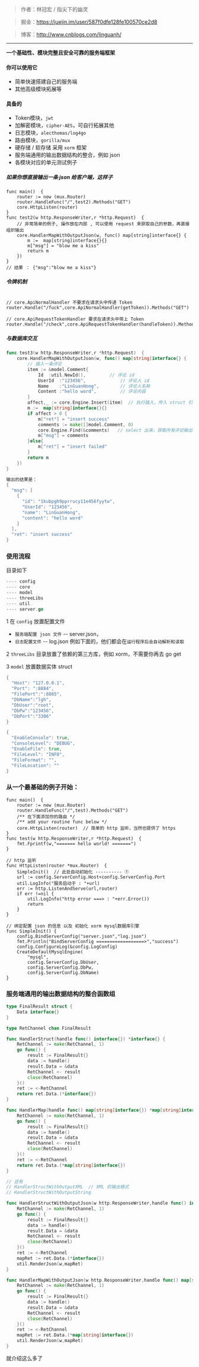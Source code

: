 > 作者：林冠宏 / 指尖下的幽灵

> 掘金：https://juejin.im/user/587f0dfe128fe100570ce2d8

> 博客：http://www.cnblogs.com/linguanh/

---

<strong>一个基础性、模块完整且安全可靠的服务端框架</strong>

#### 你可以使用它
* 简单快速搭建自己的服务端
* 其他高级模块拓展等

#### 具备的

* Token模块，``jwt``
* 加解密模块，``cipher-AES``，可自行拓展其他
* 日志模块，``alecthomas/log4go``
* 路由模块，``gorilla/mux``
* 硬存储 / 软存储 采用 ``xorm`` 框架
* 服务端通用的输出数据结构的整合，例如 json
* 各模块对应的单元测试例子

##### 如果你想直接输出一条 json 给客户端，这样子

```golang
func main()  {
    router := new (mux.Router)
    router.HandleFunc("/",test2).Methods("GET")
    core.HttpListen(router)
}
func test2(w http.ResponseWriter,r *http.Request)  {
    // 非常简单的例子, 操作放在内部 , 可以使用 request 来获取自己的参数，再直接组织输出
    core.HandlerMapWithOutputJson(w, func() map[string]interface{} {
    	m :=  map[string]interface{}{}
    	m["msg"] = "blow me a kiss"
    	return m
    })
}
// 结果 ： {"msg":"blow me a kiss"}
```

##### 令牌机制

```golang

// core.ApiNormalHandler 不要求在请求头中传递 Token
router.Handle("/fuck",core.ApiNormalHandler(getToken)).Methods("GET")

// core.ApiRequestTokenHandler 要求在请求头中带上 Token
router.Handle("/check",core.ApiRequestTokenHandler(handleToken)).Methods("GET")

```

##### 与数据库交互

```go
func test3(w http.ResponseWriter,r *http.Request)  {
	core.HandlerMapWithOutputJson(w, func() map[string]interface{} {
		// 插入一条评论
		item := &model.Comment{
			Id	:util.NewId(),         // 评论 id
			UserId	:"123456",             // 评论人 id
			Name	:"LinGuanHong",        // 评论人名称
			Content	:"hello word",         // 评论内容
		}
		affect,_ := core.Engine.Insert(item)  // 执行插入，传入 struct 引用
		m :=  map[string]interface{}{}
		if affect > 0 {
			m["ret"] = "insert success"
			comments := make([]model.Comment, 0)
			core.Engine.Find(&comments)   // select 出来，获取所有评论输出
			m["msg"] = comments
		}else{
			m["ret"] = "insert failed"
		}
		return m
	})
}

输出的结果是：
{
  "msg": [
    {
      "id": "1kubpgh9pprrucy11e456fyytw",
      "UserId": "123456",
      "name": "LinGuanHong",
      "content": "hello word"
    }
  ],
  "ret": "insert success"
}

```

### 使用流程
目录如下

```go
---- config
---- core
---- model
---- threeLibs
---- util
---- server.go
```

1 在 ``config`` 放置配置文件

* ``服务端配置 json 文件`` -- server.json，
* ``日志配置文件`` -- log.json 例如下面的，他们都会在``运行程序后会自动解析和读取``

2 ``threeLibs`` 目录放置了依赖的第三方库，例如 xorm，不需要你再去 go get

3 ``model`` 放置数据实体 struct

```go
{
  "Host": "127.0.0.1",
  "Port": ":8884",
  "FilePort":":8885",
  "DbName":"lgh",
  "DbUser":"root",
  "DbPw":"123456",
  "DbPort":"3306"
}
```

```go
{
  "EnableConsole": true,
  "ConsoleLevel": "DEBUG",
  "EnableFile": true,
  "FileLevel": "INFO",
  "FileFormat": "",
  "FileLocation": ""
}
```


### 从一个最基础的例子开始：

```golang
func main()  {
    router := new (mux.Router)
    router.HandleFunc("/",test).Methods("GET")
    /** 在下面添加你的路由 */
    /** add your routine func below */
    core.HttpListen(router)  // 简单的 http 监听，当然也提供了 https
}
func test(w http.ResponseWriter,r *http.Request)  {
    fmt.Fprintf(w,"======= hello world! =======")
}

```

```golang
// http 监听
func HttpListen(router *mux.Router)  {
	SimpleInit()  // 此处自动初始化 ---------- ①
	url := config.ServerConfig.Host+config.ServerConfig.Port
	util.LogInfo("服务启动于 : "+url)
	err := http.ListenAndServe(url,router)
	if err !=nil {
		util.LogInfo("http error ===> : "+err.Error())
		return
	}
}
```

```golang
// 绑定配置 json 的信息 以及 初始化 xorm mysql数据库引擎
func SimpleInit() {
	config.BindServerConfig("server.json","log.json")
	fmt.Println("BindServerConfig ==================>","success")
	config.ConfigureLog(&config.LogConfig)
	CreateDefaultMysqlEngine(
		"mysql",
		config.ServerConfig.DbUser,
		config.ServerConfig.DbPw,
		config.ServerConfig.DbName)
}
```

### 服务端通用的输出数据结构的整合函数组

```go
type FinalResult struct {
	Data interface{}
}

type RetChannel chan FinalResult

func HandlerStruct(handle func() interface{}) *interface{} {
	RetChannel := make(RetChannel, 1)
	go func() {
		result := FinalResult{}
		data := handle()
		result.Data = &data
		RetChannel <- result
		close(RetChannel)
	}()
	ret := <-RetChannel
	return ret.Data.(*interface{})
}

func HandlerMap(handle func() map[string]interface{}) *map[string]interface{} {
	RetChannel := make(RetChannel, 1)
	go func() {
		result := FinalResult{}
		data := handle()
		result.Data = &data
		RetChannel <- result
		close(RetChannel)
	}()
	ret := <-RetChannel
	return ret.Data.(*map[string]interface{})
}

// 还有
// HandlerStructWithOutputXML  // XML 的输出格式
// HandlerStructWithOutputString

func HandlerStructWithOutputJson(w http.ResponseWriter,handle func() interface{})  {
	RetChannel := make(RetChannel, 1)
	go func() {
		result := FinalResult{}
		data := handle()
		result.Data = &data
		RetChannel <- result
		close(RetChannel)
	}()
	ret := <-RetChannel
	mapRet := ret.Data.(*interface{})
	util.RenderJson(w,mapRet)
}

func HandlerMapWithOutputJson(w http.ResponseWriter,handle func() map[string]interface{}){
	RetChannel := make(RetChannel, 1)
	go func() {
		result := FinalResult{}
		data := handle()
		result.Data = &data
		RetChannel <- result
		close(RetChannel)
	}()
	ret := <-RetChannel
	mapRet := ret.Data.(*map[string]interface{})
	util.RenderJson(w,mapRet)
}
```

就介绍这么多了

